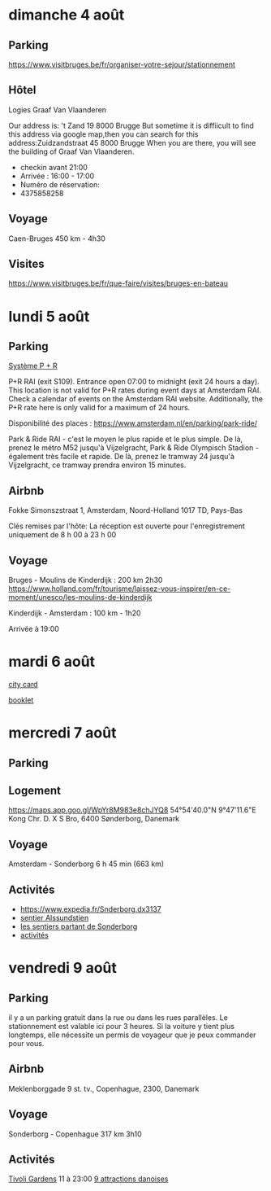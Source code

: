 # dimanche 4 août

## Parking

<https://www.visitbruges.be/fr/organiser-votre-sejour/stationnement>

## Hôtel
Logies Graaf Van Vlaanderen

Our address is: 't Zand 19 8000 Brugge
But sometime it is diffiicult to find this address via google map,then you can search for this address:Zuidzandstraat 45 8000 Brugge
When you are there, you will see the building of Graaf Van Vlaanderen.

* checkin avant 21:00
* Arrivée : 16:00 - 17:00
* Numéro de réservation:
* 4375858258

## Voyage

Caen-Bruges 450 km - 4h30

## Visites

<https://www.visitbruges.be/fr/que-faire/visites/bruges-en-bateau>

# lundi 5 août

## Parking

[Système P + R](https://www.iamsterdam.com/en/travel-stay/getting-around/park-and-ride)

P+R RAI (exit S109). Entrance open 07:00 to midnight (exit 24 hours a day). This location is not valid for P+R rates during event days at Amsterdam RAI. Check a calendar of events on the Amsterdam RAI website. Additionally, the P+R rate here is only valid for a maximum of 24 hours.

Disponibilité des places : <https://www.amsterdam.nl/en/parking/park-ride/>

Park & Ride RAI - c'est le moyen le plus rapide et le plus simple. De là, prenez le métro M52 jusqu'à Vijzelgracht,
Park & Ride Olympisch Stadion - également très facile et rapide. De là, prenez le tramway 24 jusqu'à Vijzelgracht, ce tramway prendra environ 15 minutes.

## Airbnb

Fokke Simonszstraat 1, Amsterdam, Noord-Holland 1017 TD, Pays-Bas

Clés remises par l'hôte: La réception est ouverte pour l'enregistrement uniquement de 8 h 00 à 23 h 00




## Voyage
Bruges - Moulins de Kinderdijk : 200 km 2h30
<https://www.holland.com/fr/tourisme/laissez-vous-inspirer/en-ce-moment/unesco/les-moulins-de-kinderdijk>

Kinderdijk - Amsterdam : 100 km - 1h20

Arrivée à 19:00

# mardi 6 août

[city card](https://www.iamsterdam.com/en/tickets/use-the-city-card)

[booklet](https://download.iamsterdam.com/2rgg2sn69yya-city-card-boekje-2024-online.pdf)

# mercredi 7 août

## Parking

## Logement

<https://maps.app.goo.gl/WpYr8M983e8chJYQ8> 54°54'40.0"N 9°47'11.6"E
Kong Chr. D. X S Bro, 6400 Sønderborg, Danemark

## Voyage 

Amsterdam - Sonderborg 6 h 45 min (663 km)

## Activités

* <https://www.expedia.fr/Snderborg.dx3137>
* [sentier Alssundstien](https://www.alltrails.com/fr/randonnee/denmark/region-of-southern-denmark/alssundstien)
* [les sentiers partant de Sonderborg](https://www.alltrails.com/fr/denmark/region-of-southern-denmark/sonderborg)
* [activités](https://www.tripadvisor.com/Attractions-g227597-Activities-Soenderborg_South_Jutland_Jutland.html)

# vendredi 9 août

## Parking
 il y a un parking gratuit dans la rue ou dans les rues parallèles. Le stationnement est valable ici pour 3 heures. Si la voiture y tient plus longtemps, elle nécessite un permis de voyageur que je peux commander pour vous.
## Airbnb

Meklenborggade 9 st. tv., Copenhague, 2300, Danemark

## Voyage

Sonderborg - Copenhague 317 km 3h10

## Activités

[Tivoli Gardens](https://www.visitdenmark.fr/danemark/quoi-faire/attractions/tivoli) 11 à 23:00
[9 attractions danoises](https://www.visitdenmark.fr/danemark/quoi-faire/attractions/copenhague?map=1)



